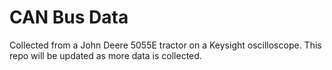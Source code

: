 # CAN Bus Data

Collected from a John Deere 5055E tractor on a Keysight oscilloscope.  This repo will be updated as more data is collected.
